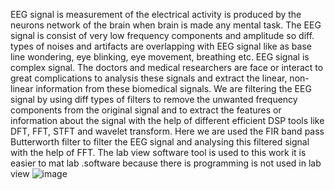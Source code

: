 EEG signal is measurement of the electrical
activity is produced by the neurons network of the brain when
brain is made any mental task. The EEG signal is consist of
very low frequency components and amplitude so diff. types of
noises and artifacts are overlapping with EEG signal like as
base line wondering, eye blinking, eye movement, breathing
etc. EEG signal is complex signal. The doctors and medical
researchers are face or interact to great complications to
analysis these signals and extract the linear, non-linear
information from these biomedical signals. We are filtering the
EEG signal by using diff types of filters to remove the
unwanted frequency components from the original signal and
to extract the features or information about the signal with
the help of different efficient DSP tools like DFT, FFT, STFT and
wavelet transform. Here we are used the FIR band pass
Butterworth filter to filter the EEG signal and analysing this
filtered signal with the help of FFT. The lab view software tool
is used to this work it is easier to mat lab .software because
there is programming is not used in lab view 
![image](https://github.com/rajvardhan-dot/EEG-SIGNAL-FREQUENCY-CLASSIFICATION/assets/81967399/90f27dae-66ef-4d94-9d0e-e7aaddc2d7ca)
